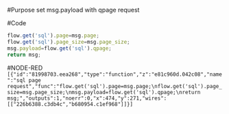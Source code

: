 #Purpose
set msg.payload with qpage request

#Code
```javascript
flow.get('sql').page=msg.page;
flow.get('sql').page_size=msg.page_size;
msg.payload=flow.get('sql').qpage;
return msg;
```
#NODE-RED
`
[{"id":"81998703.eea268","type":"function","z":"e81c960d.042c08","name":"sql page request","func":"flow.get('sql').page=msg.page;\nflow.get('sql').page_size=msg.page_size;\nmsg.payload=flow.get('sql').qpage;\nreturn msg;","outputs":1,"noerr":0,"x":474,"y":271,"wires":[["226b6388.c3db4c","b680954.c1ef968"]]}]
`
